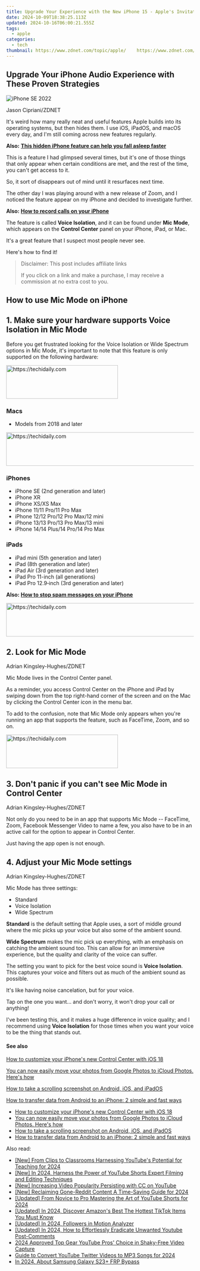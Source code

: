 ```yaml
---
title: Upgrade Your Experience with the New iPhone 15 - Apple's Invitation [iPhone 15] | ZDNet
date: 2024-10-09T18:38:25.113Z
updated: 2024-10-16T06:00:21.555Z
tags:
  - apple
categories:
  - tech
thumbnail: https://www.zdnet.com/topic/apple/    https://www.zdnet.com/a/img/resize/31198208bbc197da444aae59facf98edbec5eae3/2024/03/27/adf95394-715b-4911-a043-a925524574d9/image-top-apple-wants-you-to-know-what-youre-missing-by-not-upgrading-to-an-iphone-15.jpg?width=170&height=96&fit=crop&auto=webp
---
```


## Upgrade Your iPhone Audio Experience with These Proven Strategies

![iPhone SE 2022](https://www.zdnet.com/a/img/resize/d6f198e247112222b5a2c5f3d33a9535b67987a4/2022/03/14/827cf074-6003-478f-9837-a69c8ffc447b/iphone-se-2022-3.jpg?auto=webp&width=1280)

Jason Cipriani/ZDNET

It's weird how many really neat and useful features Apple builds into its operating systems, but then hides them. I use iOS, iPadOS, and macOS every day, and I'm still coming across new features regularly.

**Also:** [**This hidden iPhone feature can help you fall asleep faster**](https://www.zdnet.com/article/your-iphone-has-a-hidden-feature-that-can-help-you-fall-asleep-faster/)

This is a feature I had glimpsed several times, but it's one of those things that only appear when certain conditions are met, and the rest of the time, you can't get access to it. 

So, it sort of disappears out of mind until it resurfaces next time.

The other day I was playing around with a new release of Zoom, and I noticed the feature appear on my iPhone and decided to investigate further.

**Also:** [**How to record calls on your iPhone**](https://www.zdnet.com/article/how-to-record-a-phone-call-on-your-iphone/)

The feature is called **Voice Isolation**, and it can be found under **Mic Mode**, which appears on the **Control Center** panel on your iPhone, iPad, or Mac.

It's a great feature that I suspect most people never see.

Here's how to find it!

>  Disclaimer: This post includes affiliate links
>
>  If you click on a link and make a purchase, I may receive a commission at no extra cost to you.
>

## How to use Mic Mode on iPhone

## 1\. Make sure your hardware supports Voice Isolation in Mic Mode

Before you get frustrated looking for the Voice Isolation or Wide Spectrum options in Mic Mode, it's important to note that this feature is only supported on the following hardware:

<!-- affiliate ads begin -->
<a href="https://appsumo.8odi.net/c/5597632/2137393/7443" target="_top" id="2137393">
  <img src="//a.impactradius-go.com/display-ad/7443-2137393" border="0" alt="https://techidaily.com" width="300" height="90"/>
</a>
<img height="0" width="0" src="https://appsumo.8odi.net/i/5597632/2137393/7443" style="position:absolute;visibility:hidden;" border="0" />
<!-- affiliate ads end -->

### Macs

* Models from 2018 and later

<!-- affiliate ads begin -->
<a href="https://appsumo.8odi.net/c/5597632/2100537/7443" target="_top" id="2100537">
  <img src="//a.impactradius-go.com/display-ad/7443-2100537" border="0" alt="https://techidaily.com" width="728" height="90"/>
</a>
<img height="0" width="0" src="https://appsumo.8odi.net/i/5597632/2100537/7443" style="position:absolute;visibility:hidden;" border="0" />
<!-- affiliate ads end -->

### iPhones

* iPhone SE (2nd generation and later)
* iPhone XR
* iPhone XS/XS Max
* iPhone 11/11 Pro/11 Pro Max
* iPhone 12/12 Pro/12 Pro Max/12 mini
* iPhone 13/13 Pro/13 Pro Max/13 mini
* iPhone 14/14 Plus/14 Pro/14 Pro Max

### iPads

* iPad mini (5th generation and later)
* iPad (8th generation and later)
* iPad Air (3rd generation and later)
* iPad Pro 11-inch (all generations)
* iPad Pro 12.9‑inch (3rd generation and later)

**Also:** [**How to stop spam messages on your iPhone**](https://www.zdnet.com/article/how-to-stop-spam-messages-on-your-iphone-fast/)

<!-- affiliate ads begin -->
<a href="https://appsumo.8odi.net/c/5597632/2075471/7443" target="_top" id="2075471">
  <img src="//a.impactradius-go.com/display-ad/7443-2075471" border="0" alt="https://techidaily.com" width="728" height="90"/>
</a>
<img height="0" width="0" src="https://appsumo.8odi.net/i/5597632/2075471/7443" style="position:absolute;visibility:hidden;" border="0" />
<!-- affiliate ads end -->

## 2\. Look for Mic Mode

Adrian Kingsley-Hughes/ZDNET

Mic Mode lives in the Control Center panel.

As a reminder, you access Control Center on the iPhone and iPad by swiping down from the top right-hand corner of the screen and on the Mac by clicking the Control Center icon in the menu bar.

To add to the confusion, note that Mic Mode only appears when you're running an app that supports the feature, such as FaceTime, Zoom, and so on. 

<!-- affiliate ads begin -->
<a href="https://malaysia-healthcare-travel-council.pxf.io/c/5597632/1557742/17382" target="_top" id="1557742">
  <img src="//a.impactradius-go.com/display-ad/17382-1557742" border="0" alt="https://techidaily.com" width="300" height="90"/>
</a>
<img height="0" width="0" src="https://malaysia-healthcare-travel-council.pxf.io/i/5597632/1557742/17382" style="position:absolute;visibility:hidden;" border="0" />
<!-- affiliate ads end -->

## 3\. Don't panic if you can't see Mic Mode in Control Center

Adrian Kingsley-Hughes/ZDNET

Not only do you need to be in an app that supports Mic Mode -- FaceTime, Zoom, Facebook Messenger Video to name a few, you also have to be in an active call for the option to appear in Control Center. 

Just having the app open is not enough. 

## 4\. Adjust your Mic Mode settings

Adrian Kingsley-Hughes/ZDNET

Mic Mode has three settings:

* Standard
* Voice Isolation
* Wide Spectrum

**Standard** is the default setting that Apple uses, a sort of middle ground where the mic picks up your voice but also some of the ambient sound.

**Wide Spectrum** makes the mic pick up everything, with an emphasis on catching the ambient sound too. This can allow for an immersive experience, but the quality and clarity of the voice can suffer.

The setting you want to pick for the best voice sound is **Voice Isolation**. This captures your voice and filters out as much of the ambient sound as possible.

It's like having noise cancelation, but for your voice.

Tap on the one you want... and don't worry, it won't drop your call or anything!

I've been testing this, and it makes a huge difference in voice quality; and I recommend using **Voice Isolation** for those times when you want your voice to be the thing that stands out.

#### See also

[How to customize your iPhone's new Control Center with iOS 18](https://www.zdnet.com/article/how-to-customize-your-iphones-new-control-center-with-ios-18/ "How to customize your iPhone's new Control Center with iOS 18")

[You can now easily move your photos from Google Photos to iCloud Photos. Here's how](https://www.zdnet.com/article/you-can-now-easily-move-your-photos-from-google-photos-to-icloud-photos-heres-how/ "You can now easily move your photos from Google Photos to iCloud Photos. Here's how")

[How to take a scrolling screenshot on Android, iOS, and iPadOS](https://www.zdnet.com/article/how-to-take-a-scrolling-screenshot-on-android-ios-and-ipados/ "How to take a scrolling screenshot on Android, iOS, and iPadOS")

[How to transfer data from Android to an iPhone: 2 simple and fast ways](https://www.zdnet.com/article/how-to-transfer-data-from-android-to-an-iphone/ "How to transfer data from Android to an iPhone: 2 simple and fast ways")

* [How to customize your iPhone's new Control Center with iOS 18](https://www.zdnet.com/article/how-to-customize-your-iphones-new-control-center-with-ios-18/ "How to customize your iPhone's new Control Center with iOS 18")
* [You can now easily move your photos from Google Photos to iCloud Photos. Here's how](https://www.zdnet.com/article/you-can-now-easily-move-your-photos-from-google-photos-to-icloud-photos-heres-how/ "You can now easily move your photos from Google Photos to iCloud Photos. Here's how")
* [How to take a scrolling screenshot on Android, iOS, and iPadOS](https://www.zdnet.com/article/how-to-take-a-scrolling-screenshot-on-android-ios-and-ipados/ "How to take a scrolling screenshot on Android, iOS, and iPadOS")
* [How to transfer data from Android to an iPhone: 2 simple and fast ways](https://www.zdnet.com/article/how-to-transfer-data-from-android-to-an-iphone/ "How to transfer data from Android to an iPhone: 2 simple and fast ways")

<ins class="adsbygoogle"
     style="display:block"
     data-ad-format="autorelaxed"
     data-ad-client="ca-pub-7571918770474297"
     data-ad-slot="1223367746"></ins>

<ins class="adsbygoogle"
     style="display:block"
     data-ad-client="ca-pub-7571918770474297"
     data-ad-slot="8358498916"
     data-ad-format="auto"
     data-full-width-responsive="true"></ins>

<span class="atpl-alsoreadstyle">Also read:</span>
<div><ul>
<li><a href="https://eaxpv-info.techidaily.com/new-from-clips-to-classrooms-harnessing-youtubes-potential-for-teaching-for-2024/"><u>[New] From Clips to Classrooms Harnessing YouTube's Potential for Teaching for 2024</u></a></li>
<li><a href="https://eaxpv-info.techidaily.com/new-in-2024-harness-the-power-of-youtube-shorts-expert-filming-and-editing-techniques/"><u>[New] In 2024, Harness the Power of YouTube Shorts Expert Filming and Editing Techniques</u></a></li>
<li><a href="https://youtube-help.techidaily.com/new-increasing-video-popularity-persisting-with-cc-on-youtube/"><u>[New] Increasing Video Popularity Persisting with CC on YouTube</u></a></li>
<li><a href="https://fox-hovers.techidaily.com/new-reclaiming-gone-reddit-content-a-time-saving-guide-for-2024/"><u>[New] Reclaiming Gone-Reddit Content A Time-Saving Guide for 2024</u></a></li>
<li><a href="https://eaxpv-info.techidaily.com/updated-from-novice-to-pro-mastering-the-art-of-youtube-shorts-for-2024/"><u>[Updated] From Novice to Pro Mastering the Art of YouTube Shorts for 2024</u></a></li>
<li><a href="https://tiktok-videos.techidaily.com/updated-in-2024-discover-amazons-best-the-hottest-tiktok-items-you-must-know/"><u>[Updated] In 2024, Discover Amazon's Best The Hottest TikTok Items You Must Know</u></a></li>
<li><a href="https://eaxpv-info.techidaily.com/updated-in-2024-followers-in-motion-analyzer/"><u>[Updated] In 2024, Followers in Motion Analyzer</u></a></li>
<li><a href="https://eaxpv-info.techidaily.com/updated-in-2024-how-to-effortlessly-eradicate-unwanted-youtube-post-comments/"><u>[Updated] In 2024, How to Effortlessly Eradicate Unwanted Youtube Post-Comments</u></a></li>
<li><a href="https://some-guidance.techidaily.com/2024-approved-top-gear-youtube-pros-choice-in-shaky-free-video-capture/"><u>2024 Approved Top Gear YouTube Pros' Choice in Shaky-Free Video Capture</u></a></li>
<li><a href="https://fox-blue.techidaily.com/guide-to-convert-youtube-twitter-videos-to-mp3-songs-for-2024/"><u>Guide to Convert YouTube Twitter Videos to MP3 Songs for 2024</u></a></li>
<li><a href="https://android-frp.techidaily.com/in-2024-about-samsung-galaxy-s23plus-frp-bypass-by-drfone-android/"><u>In 2024, About Samsung Galaxy S23+ FRP Bypass</u></a></li>
</ul></div>

